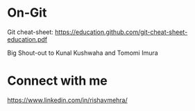 # On-Git

Git cheat-sheet: https://education.github.com/git-cheat-sheet-education.pdf

Big Shout-out to Kunal Kushwaha and Tomomi Imura 
 
# Connect with me

https://www.linkedin.com/in/rishavmehra/
